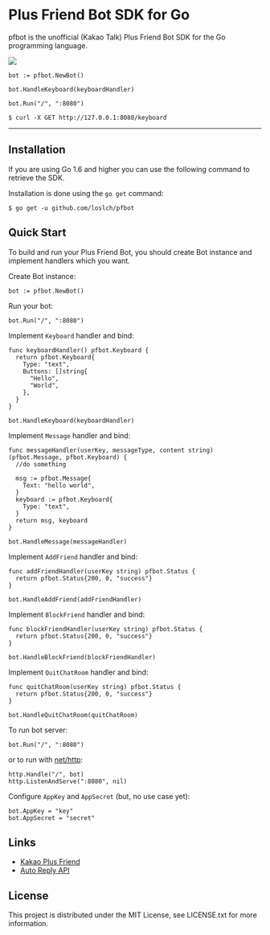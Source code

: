 
# Plus Friend Bot SDK for Go

pfbot is the unofficial (Kakao Talk) Plus Friend Bot SDK for the Go programming language.

![](https://img.shields.io/badge/license-MIT-blue.svg)

```golang
bot := pfbot.NewBot()

bot.HandleKeyboard(keyboardHandler)

bot.Run("/", ":8080")
```

```
$ curl -X GET http://127.0.0.1:8080/keyboard
```

---

## Installation

If you are using Go 1.6 and higher you can use the following command to retrieve the SDK.

Installation is done using the `go get` command:

```
$ go get -u github.com/loslch/pfbot
```

## Quick Start

To build and run your Plus Friend Bot, you should create Bot instance and implement handlers which you want.

Create Bot instance:

```golang
bot := pfbot.NewBot()
```

Run your bot:

```golang
bot.Run("/", ":8080")
```

Implement `Keyboard` handler and bind:

```golang
func keyboardHandler() pfbot.Keyboard {
  return pfbot.Keyboard{
    Type: "text",
    Buttons: []string{
      "Hello",
      "World",
    },
  }
}

bot.HandleKeyboard(keyboardHandler)
```

Implement `Message` handler and bind:

```golang
func messageHandler(userKey, messageType, content string) (pfbot.Message, pfbot.Keyboard) {
  //do something
  
  msg := pfbot.Message{
    Text: "hello world",
  }
  keyboard := pfbot.Keyboard{
    Type: "text",
  }
  return msg, keyboard
}

bot.HandleMessage(messageHandler)
```

Implement `AddFriend` handler and bind:

```golang
func addFriendHandler(userKey string) pfbot.Status {
  return pfbot.Status{200, 0, "success"}
}

bot.HandleAddFriend(addFriendHandler)
```

Implement `BlockFriend` handler and bind:

```golang
func blockFriendHandler(userKey string) pfbot.Status {
  return pfbot.Status{200, 0, "success"}
}

bot.HandleBlockFriend(blockFriendHandler)
```

Implement `QuitChatRoom` handler and bind:

```golang
func quitChatRoom(userKey string) pfbot.Status {
  return pfbot.Status{200, 0, "success"}
}

bot.HandleQuitChatRoom(quitChatRoom)
```

To run bot server:

```golang
bot.Run("/", ":8080")
```

or to run with [net/http](https://golang.org/pkg/net/http/):

```golang
http.Handle("/", bot)
http.ListenAndServe(":8080", nil)
```

Configure `AppKey` and `AppSecret` (but, no use case yet):

```golang
bot.AppKey = "key"
bot.AppSecret = "secret"
```

## Links

- [Kakao Plus Friend](https://center-pf.kakao.com)
- [Auto Reply API](https://github.com/plusfriend/auto_reply)

## License

This project is distributed under the MIT License, see LICENSE.txt for more information.
